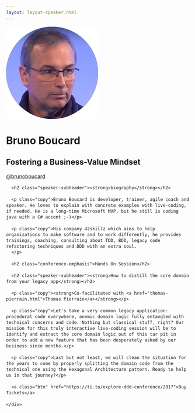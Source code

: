 ```yaml
---
layout: layout-speaker.html
---
```


<div class="container section featured-speaker">
  <div class="row">
    <div class="col-xs-12 col-sm-2 img-container">
      <img class="speaker-page-img" src="../img/speakers/Bruno-Boucard-ON.png" />
      </div>
    <div class="col-xs-12 col-sm-10 copy-container">
      <h1 class="speaker-header">Bruno Boucard</h1>
      <h2 class="speaker-subtitle">Fostering a Business-Value Mindset</h2>
      <p class="copy"><a class="speaker-handle" href="https://twitter.com/@brunoboucard" target="_blank">@brunoboucard</a></p>

      <h2 class="speaker-subheader"><strong>biography</strong></h2>

      <p class="copy">Bruno Boucard is developer, trainer, agile coach and speaker. He loves to explain with concrete examples with live-coding, if needed. He is a long-time Microsoft MVP, but he still is coding java with a C# accent ;-)</p>

      <p class="copy">His company 42skillz which aims to help organizations to make software and to work differently, he provides trainings, coaching, consulting about TDD, BDD, legacy code refactoring techniques and DDD with an extra soul.
      </p>

      <h2 class="conference-emphasis">Hands On Session</h2>      

      <h2 class="speaker-subheader"><strong>How to distill the core domain from your legacy app</strong></h2>

      <p class="copy"><strong>Co-facilitated with <a href="thomas-pierrain.html">Thomas Pierrain</a></strong></p>

      <p class="copy">Let's take a very common legacy application: procedural code everywhere, anemic domain logic fully entangled with technical concerns and code. Nothing but classical stuff, right? Our mission for this truly interactive live-coding session will be to identify and extract the core domain logic out of this tar pit in order to add a new feature that has been desperately asked by our business since months.</p>

      <p class="copy">Last but not least, we will clean the situation for the years to come by properly splitting the domain code from the technical one using the Hexagonal Architecture pattern. Ready to help us in that journey?</p>

      <a class="btn" href="https://ti.to/explore-ddd-conference/2017">Buy Tickets</a>

    </div>
</div>
</div>
